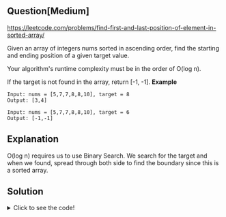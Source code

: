 ## Question[Medium]
https://leetcode.com/problems/find-first-and-last-position-of-element-in-sorted-array/

Given an array of integers nums sorted in ascending order, find the starting and ending position of a given target value.

Your algorithm's runtime complexity must be in the order of O(log n).

If the target is not found in the array, return [-1, -1].
**Example**
```
Input: nums = [5,7,7,8,8,10], target = 8
Output: [3,4]
```
```
Input: nums = [5,7,7,8,8,10], target = 6
Output: [-1,-1]
```

## Explanation

O(log n) requires us to use Binary Search. We search for the target and when we found, spread through both side to find the boundary since this is a sorted array.

## Solution
<details>
  <summary>Click to see the code!</summary>
  
```javascript
/**
 * @param {number[]} nums
 * @param {number} target
 * @return {number[]}
 */
var searchRange = function(nums, target) {
    if (!nums || nums.length === 0) {
        return [-1, -1];
    }
    
    let left = 0, right = nums.length - 1;
    while(left <= right) {
        let mid = Math.floor(left + (right - left)/2);
        if (nums[mid] === target) {
            // spread to find boundary
            let i = mid, j = mid;
            while(nums[i] === target) {
                i--;
            }
            while(nums[j] === target) {
                j++
            }
            return [i+1, j-1];
        } else if (target > nums[mid]) {
            left = mid + 1;
        } else {
            right = mid - 1;
        }
    }
    return [-1, -1];
};
```
</details>